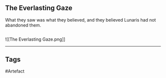 ## The Everlasting Gaze
What they saw was what they believed, and
they believed Lunaris had not abandoned them.
## 
![[The Everlasting Gaze.png]]

---
## Tags
#Artefact
